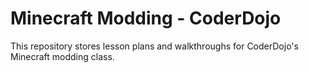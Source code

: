 # Minecraft Modding - CoderDojo

This repository stores lesson plans and walkthroughs for CoderDojo's Minecraft modding class.